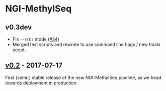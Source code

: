# NGI-MethylSeq

## v0.3dev
* Fix `--rrbs` mode ([#24](https://github.com/SciLifeLab/NGI-MethylSeq/issues/24))
* Merged test scripts and rewrote to use command line flags / new travis script.

## [v0.2](https://github.com/SciLifeLab/NGI-MethylSeq/releases/tag/0.2) - 2017-07-17
First (semi-) stable release of the new NGI-MethylSeq pipeline, as we head towards deployment in production.
